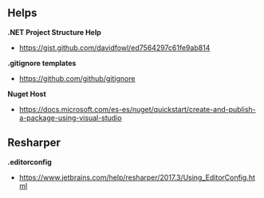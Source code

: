 ## Helps

**.NET Project Structure Help**
  * https://gist.github.com/davidfowl/ed7564297c61fe9ab814 
  

**.gitignore templates**
  * https://github.com/github/gitignore

**Nuget Host**
  * https://docs.microsoft.com/es-es/nuget/quickstart/create-and-publish-a-package-using-visual-studio

## Resharper
**.editorconfig**
  * https://www.jetbrains.com/help/resharper/2017.3/Using_EditorConfig.html
  
